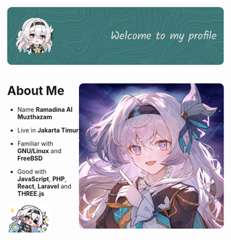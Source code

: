 <img src="./assets/firefly-header.png">

<div style="">
  <img src="./assets/firefly-face.jpg" width="337px" height="337" style="border-radius: 10px 10px" align=right>

  <div style="">

  <h1>About Me</h2>

  - Name **Ramadina Al Muzthazam**
  
  - Live in **Jakarta Timur**
  
  - Familiar with **GNU/Linux** and **FreeBSD**
  
  - Good with **JavaScript**, **PHP**, **React**, **Laravel** and **THREE.js**

  <img src="./assets/firefly-peace.png" width="100" align="left">
  </div>
</div>
